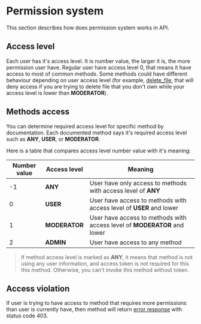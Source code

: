 # Permission system
This section describes how does permission system works in API.

## Access level
Each user has it's access level. It is number value, the larger it is, the more
permission user have. Regular user have access level 0, that means it have access to
most of common methods. Some methods could have different behaviour depending on 
user access level (for example, [delete_file](../methods/storage/delete_file.md), 
that will deny access if you are trying to delete file that you don't own while
your access level is lower than **MODERATOR**).

## Methods access
You can determine required access level for specific method by documentation.
Each documented method says it's required access level such as **ANY**, **USER**, or **MODERATOR**.

Here is a table that compares access level number value with it's meaning:

| Number value | Access level  | Meaning                                                                  |
|--------------|---------------|--------------------------------------------------------------------------|
| -1           | **ANY**       | User have only access to methods with access level of **ANY**            |
|  0           | **USER**      | User have access to methods with access level of **USER** and lower      |
|  1           | **MODERATOR** | User have access to methods with access level of **MODERATOR** and lower |
|  2           | **ADMIN**     | User have access to any method                                           |

> If method access level is marked as **ANY**, it means that method is not using any user information, and 
> access token is not required for this this method. Otherwise, you can't invoke this method without token.

## Access violation
If user is trying to have access to method that requires more permissions
than user is currently have, then method will return [error response](../response-structure.md#error-response) 
with status code 403.
